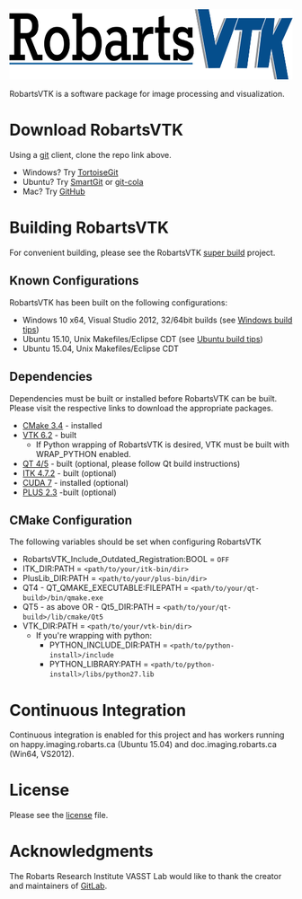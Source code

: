 <img src="Docs/readme/images/robartsvtk.png" alt="RobartsVTK" height="125px"/>

RobartsVTK is a software package for image processing and visualization.

# Download RobartsVTK

Using a [git](https://en.wikipedia.org/wiki/Git_(software)) client, clone the repo link above.
* Windows? Try [TortoiseGit](https://tortoisegit.org/download/)
* Ubuntu? Try [SmartGit](http://www.syntevo.com/smartgit/) or [git-cola](http://git-cola.github.io/downloads.html)
* Mac? Try [GitHub](https://desktop.github.com/)

# Building RobartsVTK
For convenient building, please see the RobartsVTK [super build](http://git.imaging.robarts.ca/repos/RobartsVTKBuild) project.

## Known Configurations
RobartsVTK has been built on the following configurations:
* Windows 10 x64, Visual Studio 2012, 32/64bit builds (see [Windows build tips](Docs/readme/windows.md))
* Ubuntu 15.10, Unix Makefiles/Eclipse CDT (see [Ubuntu build tips](Docs/readme/ubuntu.md))
* Ubuntu 15.04, Unix Makefiles/Eclipse CDT

## Dependencies
Dependencies must be built or installed before RobartsVTK can be built. Please visit the respective links to download the appropriate packages.
* [CMake 3.4](https://cmake.org/download/) - installed
* [VTK 6.2](http://www.vtk.org/download/) - built
   * If Python wrapping of RobartsVTK is desired, VTK must be built with WRAP_PYTHON enabled.
* [QT 4/5](http://download.qt.io/archive/qt/) - built (optional, please follow Qt build instructions)
* [ITK 4.7.2](http://www.itk.org/ITK/resources/software.html) - built (optional)
* [CUDA 7](https://developer.nvidia.com/cuda-downloads) - installed (optional)
* [PLUS 2.3](http://plustoolkit.org) -built (optional)

## CMake Configuration
The following variables should be set when configuring RobartsVTK
* RobartsVTK_Include_Outdated_Registration:BOOL = `OFF`
* ITK_DIR:PATH = `<path/to/your/itk-bin/dir>`
* PlusLib_DIR:PATH = `<path/to/your/plus-bin/dir>`
* QT4 - QT_QMAKE_EXECUTABLE:FILEPATH = `<path/to/your/qt-build>/bin/qmake.exe`
* QT5 - as above OR - Qt5_DIR:PATH = `<path/to/your/qt-build>/lib/cmake/Qt5`
* VTK_DIR:PATH = `<path/to/your/vtk-bin/dir>`
    * If you're wrapping with python:
        * PYTHON_INCLUDE_DIR:PATH = `<path/to/python-install>/include`
        * PYTHON_LIBRARY:PATH = `<path/to/python-install>/libs/python27.lib`

# Continuous Integration
Continuous integration is enabled for this project and has workers running on happy.imaging.robarts.ca (Ubuntu 15.04) and doc.imaging.robarts.ca (Win64, VS2012).

# License
Please see the [license](LICENSE.md) file.

# Acknowledgments
The Robarts Research Institute VASST Lab would like to thank the creator and maintainers of [GitLab](https://about.gitlab.com/).